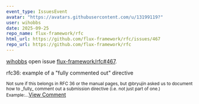 ```yaml
---
event_type: IssuesEvent
avatar: "https://avatars.githubusercontent.com/u/13199119?"
user: wihobbs
date: 2025-09-25
repo_name: flux-framework/rfc
html_url: https://github.com/flux-framework/rfc/issues/467
repo_url: https://github.com/flux-framework/rfc
---
```


<a href='https://github.com/wihobbs' target='_blank'>wihobbs</a> open issue <a href='https://github.com/flux-framework/rfc/issues/467' target='_blank'>flux-framework/rfc#467</a>.

<p>rfc36: example of a "fully commented out" directive</p><small>Not sure if this belongs in RFC 36 or the manual pages, but @bryujin asked us to document how to _fully_ comment out a submission directive (i.e. not just part of one.) Example:...</small><a href='https://github.com/flux-framework/rfc/issues/467' target='_blank'>View Comment</a>